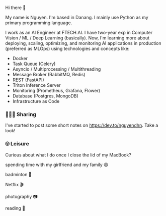 ### 
Hi there 👋

<!--
**nguyen-dhn/nguyen-dhn** is a ✨ _special_ ✨ repository because its `README.md` (this file) appears on your GitHub profile.

Here are some ideas to get you started:

- 🔭 I’m currently working on ...
- 🌱 I’m currently learning ...
- 👯 I’m looking to collaborate on ...
- 🤔 I’m looking for help with ...
- 💬 Ask me about ...
- 📫 How to reach me: ...
- 😄 Pronouns: ...
- ⚡ Fun fact: ...
-->


My name is Nguyen. I'm based in Danang. I mainly use Python as my primary programming language.

I work as an AI Engineer at FTECH.AI. I have two-year exp in Computer Vision / ML / Deep Learning (basically). Now, I'm learning more about deploying, scaling, optimizing, and monitoring AI applications in production (preferred as MLOps) using technologies and concepts like:

- Docker
- Task Queue (Celery)
- Asyncio / Multiprocessing / Multithreading
- Message Broker (RabbitMQ, Redis)
- REST (FastAPI)
- Triton Inference Server
- Monitoring (Prometheus, Grafana, Flower)
- Database (Postgres, MongoDB) 
- Infrastructure as Code

### 🙋🏻‍♂️ Sharing
I've started to post some short notes on https://dev.to/nguyendhn. Take a look!

### 🙄 Leisure
Curious about what I do once I close the lid of my MacBook?

spending time with my girlfriend and my family 😄

badminton 🏸

Netflix 🎬

photography 📷

reading 📕
